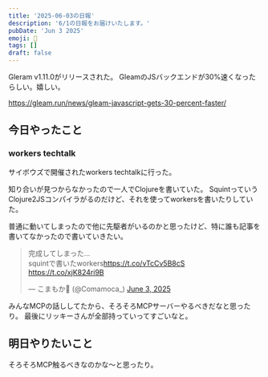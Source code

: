 ```yaml
---
title: '2025-06-03の日報'
description: '6/1の日報をお届けいたします。'
pubDate: 'Jun 3 2025'
emoji: 🦊
tags: []
draft: false
---
```


Gleram v1.11.0がリリースされた。
GleamのJSバックエンドが30%速くなったらしい。嬉しい。

https://gleam.run/news/gleam-javascript-gets-30-percent-faster/

## 今日やったこと

### workers techtalk

サイボウズで開催されたworkers techtalkに行った。

知り合いが見つからなかったので一人でClojureを書いていた。
SquintっていうClojure2JSコンパイラがるのだけど、それを使ってworkersを書いたりしていた。

普通に動いてしまったので他に先駆者がいるのかと思ったけど、特に誰も記事を書いてなかったので書いていきたい。

<blockquote class="twitter-tweet"><p lang="ja" dir="ltr">完成してしまった…<br>squintで書いたworkers<a href="https://t.co/vTcCv5B8cS">https://t.co/vTcCv5B8cS</a> <a href="https://t.co/xjK824ri9B">https://t.co/xjK824ri9B</a></p>&mdash; こまもか🦊 (@Comamoca_) <a href="https://twitter.com/Comamoca_/status/1929873667372024163?ref_src=twsrc%5Etfw">June 3, 2025</a></blockquote> <script async src="https://platform.twitter.com/widgets.js" charset="utf-8"></script>

みんなMCPの話ししてたから、そろそろMCPサーバーやるべきだなと思ったり。
最後にリッキーさんが全部持っていってすごいなと。

## 明日やりたいこと

そろそろMCP触るべきなのかな〜と思ったり。
